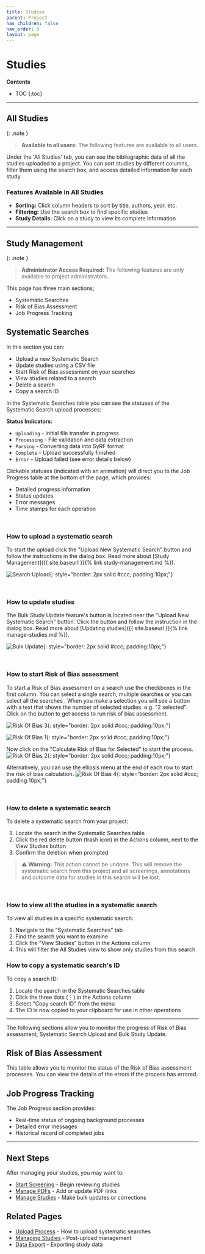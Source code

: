 ```yaml
---
title: Studies
parent: Project
has_children: false
nav_order: 3
layout: page
---
```


# Studies

**Contents**

* TOC
{:toc}

---

## All Studies
{: .note }
> **Available to all users:** The following features are available to all users.

Under the 'All Studies' tab, you can see the bibliographic data of all the studies uploaded to a project. You can sort studies by different columns, filter them using the search box, and access detailed information for each study.

### Features Available in All Studies
- **Sorting:** Click column headers to sort by title, authors, year, etc.
- **Filtering:** Use the search box to find specific studies
- **Study Details:** Click on a study to view its complete information

---

## Study Management
{: .note }
> **Administrator Access Required:** The following features are only available to project administrators. 

This page has three main sections;
- Systematic Searches
- Risk of Bias Assessment
- Job Progress Tracking

## Systematic Searches
In this section you can:
- Upload a new Systematic Search
- Update studies using a CSV file
- Start Risk of Bias assessment on your searches
- View studies related to a search
- Delete a search
- Copy a search ID

In the Systematic Searches table you can see the statuses of the Systematic Search upload processes:

**Status Indicators:**
- `Uploading` - Initial file transfer in progress
- `Processing` - File validation and data extraction
- `Parsing` - Converting data into SyRF format
- `Complete` - Upload successfully finished
- `Error` - Upload failed (see error details below)

Clickable statuses (indicated with an animation) will direct you to the Job Progress table at the bottom of the page, which provides:
- Detailed progress information
- Status updates
- Error messages
- Time stamps for each operation



&nbsp;

### How to upload a systematic search
To start the upload click the "Upload New Systematic Search" button and follow the instructions in the dialog box.
Read more about [Study Management]({{ site.baseurl }}{% link study-management.md %}).

![Search Upload](/figs/Fig_Search_Upload.png){: style="border: 2px solid #ccc; padding:10px;"}

&nbsp;

### How to update studies
The Bulk Study Update feature's button is located near the "Upload New Systematic Search" button. 
Click the button and follow the instruction in the dialog box.
Read more about [Updating studies]({{ site.baseurl }}{% link manage-studies.md %}).

![Bulk Update](/figs/Fig_Bulk-Study-Update-Button.png){: style="border: 2px solid #ccc; padding:10px;"}

&nbsp;

### How to start Risk of Bias assessment 

To start a Risk of Bias assessment on a search use the checkboxes in the first column. You can select a single search, multiple searches or you can select all the searches . When you make a selection you will see a button with a text that shows the number of selected studies. e.g. "2 selected". Click on the button to get access to run risk of bias assessment.


![Risk Of Bias 3](/figs/Fig_Risk-Of-Bias-3.png){: style="border: 2px solid #ccc; padding:10px;"}


![Risk Of Bias 1](/figs/Fig_Risk-Of-Bias-1.png){: style="border: 2px solid #ccc; padding:10px;"}


Now click on the "Calculate Risk of Bias for Selected" to start the process.
![Risk Of Bias 2](/figs/Fig_Risk-Of-Bias-2.png){: style="border: 2px solid #ccc; padding:10px;"}


Alternatively, you can use the ellipsis menu at the end of each row to start the risk of bias calculation.
![Risk Of Bias 4](/figs/Fig_Risk-Of-Bias-4.png){: style="border: 2px solid #ccc; padding:10px;"}


&nbsp;

### How to delete a systematic search
To delete a systematic search from your project:
1. Locate the search in the Systematic Searches table
2. Click the red delete button (trash icon) in the Actions column, next to the View Studies button
3. Confirm the deletion when prompted

> **⚠️ Warning:** This action cannot be undone. This will remove the systematic search from this project and all screenings, annotations and outcome data for studies in this search will be lost.

&nbsp;

### How to view all the studies in a systematic search
To view all studies in a specific systematic search:
1. Navigate to the "Systematic Searches" tab
2. Find the search you want to examine
3. Click the "View Studies" button in the Actions column
4. This will filter the All Studies view to show only studies from this search

### How to copy a systematic search's ID
To copy a search ID:
1. Locate the search in the Systematic Searches table
2. Click the three dots (⋮) in the Actions column
3. Select "Copy search ID" from the menu
4. The ID is now copied to your clipboard for use in other operations

---

The following sections allow you to monitor the progress of Risk of Bias assessment, Systematic Search Upload and Bulk Study Update.
## Risk of Bias Assessment
This table allows you to monitor the status of the Risk of Bias assessment processes. You can view the details of the errors if the process has errored. 

## Job Progress Tracking
The Job Progress section provides:
- Real-time status of ongoing background processes
- Detailed error messages 
- Historical record of completed jobs

---

## Next Steps
After managing your studies, you may want to:
- [Start Screening](screening.html) - Begin reviewing studies
- [Manage PDFs](manage-pdfs.html) - Add or update PDF links
- [Manage Studies](manage-studies.html) - Make bulk updates or corrections

## Related Pages
- [Upload Process](upload-search.html) - How to upload systematic searches
- [Managing Studies](manage-studies.html) - Post-upload management
- [Data Export](data-export.html) - Exporting study data

